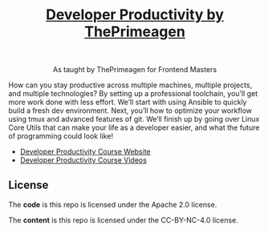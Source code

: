 <h1 align="center"><a href="https://frontendmasters.com/courses/developer-productivity/">Developer Productivity by ThePrimeagen</a></h1> <br>

<p align="center">
 As taught by ThePrimeagen for Frontend Masters
</p>

How can you stay productive across multiple machines, multiple projects, and multiple technologies? By setting up a professional toolchain, you’ll get more work done with less effort. We’ll start with using Ansible to quickly build a fresh dev environment. Next, you’ll how to optimize your workflow using tmux and advanced features of git. We’ll finish up by going over Linux Core Utils that can make your life as a developer easier, and what the future of programming could look like!

- [Developer Productivity Course Website][site]
- [Developer Productivity Course Videos][fem]

## License

The **code** is this repo is licensed under the Apache 2.0 license.

The **content** is this repo is licensed under the CC-BY-NC-4.0 license.

[site]: https://theprimeagen.github.io/dev-productivity/
[fem]: https://frontendmasters.com/courses/developer-productivity/